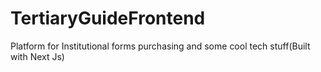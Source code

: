 # TertiaryGuideFrontend
Platform for Institutional forms purchasing and some cool tech stuff(Built with Next Js)
